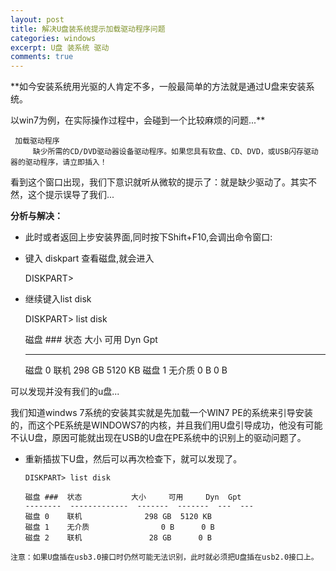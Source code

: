 ```yaml
---
layout: post
title: 解决U盘装系统提示加载驱动程序问题
categories: windows 
excerpt: U盘 装系统 驱动
comments: true
---
```

**如今安装系统用光驱的人肯定不多，一般最简单的方法就是通过U盘来安装系统。

以win7为例，在实际操作过程中，会碰到一个比较麻烦的问题...**

     加载驱动程序
         缺少所需的CD/DVD驱动器设备驱动程序。如果您具有软盘、CD、DVD，或USB闪存驱动器的驱动程序，请立即插入！

看到这个窗口出现，我们下意识就听从微软的提示了：就是缺少驱动了。其实不然，这个提示误导了我们...

**分析与解决：**

- 此时或者返回上步安装界面,同时按下Shift+F10,会调出命令窗口:

- 键入 diskpart 查看磁盘,就会进入

    DISKPART>

- 继续键入list disk

    DISKPART> list disk 

    磁盘 ###  状态           大小     可用     Dyn  Gpt
    --------  -------------  -------  -------  ---  ---
    磁盘 0    联机              298 GB  5120 KB
    磁盘 1    无介质                0 B      0 B

可以发现并没有我们的u盘...

我们知道windws 7系统的安装其实就是先加载一个WIN7 PE的系统来引导安装的，而这个PE系统是WINDOWS7的内核，并且我们用U盘引导成功，他没有可能不认U盘，原因可能就出现在USB的U盘在PE系统中的识别上的驱动问题了。

- 重新插拔下U盘，然后可以再次检查下，就可以发现了。
      
      DISKPART> list disk

      磁盘 ###  状态           大小     可用     Dyn  Gpt
      --------  -------------  -------  -------  ---  ---
      磁盘 0    联机              298 GB  5120 KB
      磁盘 1    无介质                0 B      0 B
      磁盘 2    联机               28 GB      0 B

`注意：如果U盘插在usb3.0接口时仍然可能无法识别，此时就必须把U盘插在usb2.0接口上。`

